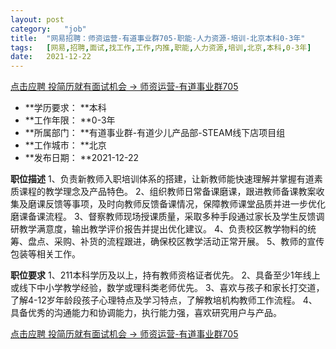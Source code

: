 ```yaml
---
layout:	post
category:	"job"
title:	"网易招聘：师资运营-有道事业群705-职能-人力资源-培训-北京本科0-3年"
tags:	[网易,招聘,面试,找工作,工作,内推,职能,人力资源,培训,北京,本科,0-3年]
date:	2021-12-22
---
```


[点击应聘 投简历就有面试机会 -> 师资运营-有道事业群705](http://mobile.bole.netease.com/bole/boleDetail?id=37008&employeeId=346f03c3cda5f04c&key=all)



- **学历要求： **本科
- **工作年限： **0-3年
- **所属部门： **有道事业群-有道少儿产品部-STEAM线下店项目组
- **工作城市： **北京
- **发布日期： **2021-12-22



**职位描述**
1、负责新教师入职培训体系的搭建，让新教师能快速理解并掌握有道素质课程的教学理念及产品特色。
2、组织教师日常备课磨课，跟进教师备课教案收集及磨课反馈等事项，及时向教师反馈备课情况，保障教师课堂品质并进一步优化磨课备课流程。
3、督察教师现场授课质量，采取多种手段通过家长及学生反馈调研教学满意度，输出教学评价报告并提出优化建议。
4、负责校区教学物料的统筹、盘点、采购、补货的流程跟进，确保校区教学活动正常开展。
5、教师的宣传包装等相关工作。



**职位要求**
1、211本科学历及以上，持有教师资格证者优先。
2、具备至少1年线上或线下中小学教学经验，数学或理科类老师优先。
3、喜欢与孩子和家长打交道，了解4-12岁年龄段孩子心理特点及学习特点，了解教培机构教师工作流程。
4、具备优秀的沟通能力和协调能力，执行能力强，喜欢研究用户与产品。



[点击应聘 投简历就有面试机会 -> 师资运营-有道事业群705](http://mobile.bole.netease.com/bole/boleDetail?id=37008&employeeId=346f03c3cda5f04c&key=all)